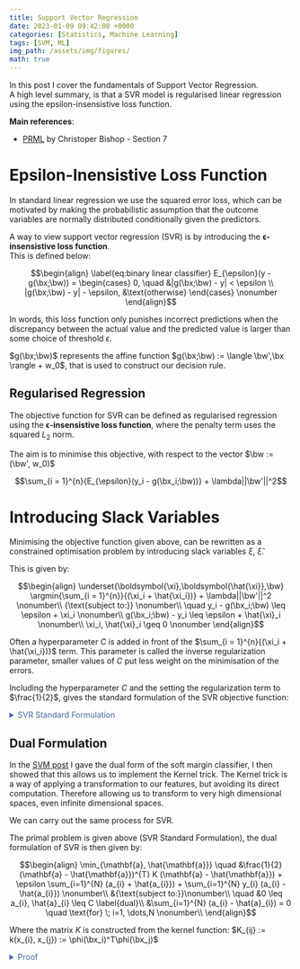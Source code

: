 ```yaml
---
title: Support Vector Regression
date: 2023-01-09 09:42:00 +0000
categories: [Statistics, Machine Learning]
tags: [SVM, ML]
img_path: /assets/img/figures/
math: true
---
```


In this post I cover the fundamentals of Support Vector Regression.  
A high level summary, is that a SVR model is regularised linear regression using the epsilon-insensistive loss function.

**Main references**:
  - [PRML](https://www.microsoft.com/en-us/research/uploads/prod/2006/01/Bishop-Pattern-Recognition-and-Machine-Learning-2006.pdf#page=360) by Christoper Bishop - Section 7


# Epsilon-Inensistive Loss Function

In standard linear regression we use the squared error loss, which can be motivated by making the probabilistic assumption that the outcome variables are normally distributed conditionally given the predictors.

A way to view support vector regression (SVR) is by introducing the $\boldsymbol{\epsilon}$**-insensistive loss function**.  
This is defined below:

$$\begin{align} \label{eq:binary linear classifier}
    E_{\epsilon}(y - g(\bx;\bw)) =
     \begin{cases}
       0, \quad &|g(\bx;\bw) - y| < \epsilon
       \\
       |g(\bx;\bw) - y| - \epsilon, &\text{otherwise}
     \end{cases} \nonumber
\end{align}$$

In words, this loss function only punishes incorrect predictions when the discrepancy between the actual value and the predicted value is larger than some choice of threshold $\epsilon$.

$g(\bx;\bw)$ represents the affine function $g(\bx;\bw) := \langle \bw',\bx \rangle + w_0$, that is used to construct our decision rule.


## Regularised Regression

The objective function for SVR can be defined as regularised regression using the $\boldsymbol{\epsilon}$**-insensistive loss function**, where the penalty term uses the squared $L_2$ norm.  
  
The aim is to minimise this objective, with respect to the vector $\bw := (\bw', w_0)$

$$\sum_{i = 1}^{n}{E_{\epsilon}(y_i - g(\bx_i;\bw))} + \lambda||\bw'||^2$$

# Introducing Slack Variables

Minimising the objective function given above, can be rewritten as a constrained optimisation problem by introducing slack variables $\xi$, $\hat{\xi}$.

This is given by:

$$\begin{align}
\underset{\boldsymbol{\xi},\boldsymbol{\hat{\xi}},\bw} \argmin{\sum_{i = 1}^{n}}{(\xi_i + \hat{\xi_i})} + \lambda||\bw'||^2  \nonumber\\
{\text{subject to:}} \nonumber\\
 \quad y_i - g(\bx_i;\bw) \leq \epsilon + \xi_i \nonumber\\
g(\bx_i;\bw) - y_i \leq \epsilon + \hat{\xi}_i \nonumber\\
\xi_i, \hat{\xi}_i \geq 0 \nonumber
\end{align}$$

Often a hyperparameter $C$ is added in front of the $\sum_{i = 1}^{n}{(\xi_i + \hat{\xi_i})}$ term. This parameter is called the inverse regularization parameter, smaller values of $C$ put less weight on the minimisation of the errors.

Including the hyperparameter $C$ and the setting the regularization term to $\frac{1}{2}$, gives the standard formulation of the SVR objective function:
<details>

  <summary markdown="span" style="color:#4863A0">SVR Standard Formulation</summary>
<div markdown="1">

$$\begin{align}
\min_{\boldsymbol{\xi},\hat{\boldsymbol{\xi}},\bw} \; C{\sum_{i = 1}^{n}}{(\xi_i + \hat{\xi_i})} + \frac{1}{2}||\bw'||^2 \nonumber\\
\text{s.t} \quad y_i - g(\bx_i;\bw) \leq \epsilon + \xi_i \label{eq:SVR formulation}\\
g(\bx_i;\bw) - y_i \leq \epsilon + \hat{\xi}_i \nonumber\\
\xi_i, \hat{\xi}_i \geq 0 \nonumber
\end{align}$$

</div>
</details>


## Dual Formulation

In the [SVM post](https://dylandijk.github.io/posts/svm/) I gave the dual form of the soft margin classifier, I then showed that this allows us to implement the Kernel trick. The Kernel trick is a way of applying a transformation to our features, but avoiding its direct computation. Therefore allowing us to transform to very high dimensional spaces, even infinite dimensional spaces.

We can carry out the same process for SVR.

The primal problem is given above (SVR Standard Formulation), the dual formulation of SVR is then given by:

$$\begin{align}
\min_{\mathbf{a}, \hat{\mathbf{a}}} \quad &\frac{1}{2} (\mathbf{a} - \hat{\mathbf{a}})^{T} K (\mathbf{a} - \hat{\mathbf{a}}) + \epsilon \sum_{i=1}^{N} (a_{i} + \hat{a_{i}}) + \sum_{i=1}^{N} y_{i} (a_{i} - \hat{a_{i}}) \nonumber\\
&{\text{subject to:}}\nonumber\\
\quad &0 \leq a_{i}, \hat{a}_{i} \leq C \label{dual}\\
&\sum_{i=1}^{N} (a_{i} - \hat{a}_{i}) = 0 \quad \text{for} \; i=1, \dots,N \nonumber\\
\end{align}$$

Where the matrix $K$ is constructed from the kernel function: $K_{ij} :=  k(x_{i}, x_{j}) := \phi(\bx_i)^T\phi(\bx_j)$



<details>

  <summary markdown="span" style="color:#4863A0">Proof</summary>
<div markdown="1">

The **primal problem** is given as:

$$\begin{align}
\min_{\boldsymbol{\xi},\hat{\boldsymbol{\xi}},\bw'} \; C{\sum_{i = 1}^{n}}{(\xi_i + \hat{\xi_i})} + \frac{1}{2}||\bw'||^2 \nonumber\\
\text{s.t} \quad y_i - g(\bx_i;\bw) \leq \epsilon + \xi_i \label{eq:SVR_a}\\
g(\bx_i;\bw) - y_i \leq \epsilon + \hat{\xi}_i \nonumber\\
\xi_i, \hat{\xi}_i \geq 0 \nonumber
\end{align}$$

This primal problem is a convex (quadratic) problem, hence we will have strong duality if Slater's condition holds. Slater's condition requires that there exists a set of feasible points such that the inequality constraints are strictly satisfied. In fact, there is a weaker condition that just requires existence of a feasible point, if all the inequality constraints are affine. 

Slater's condition holds for the primal problem, as for any choice of $\epsilon$ we can choose large enough values of $\xi_i$ and $\hat{\xi}_i$ such that the inequality constraints are satisfied for each point. Therefore, the optimal solution value of the primal objective will be equal to the dual optimal solution.

Introducing the Lagrange multipliers $a_i\geqslant0$, $a_i\geqslant0$, $\mu_i\geqslant0$, and $\hat{\mu}_i\geqslant0$, the Lagrangian for the primal \eqref{eq:SVR_a} is given by:

$$\begin{align}
&L(\boldsymbol{\xi}, \boldsymbol{\hat{\xi}}, \bw, \mathbf{a}, \mathbf{\hat{a}},   \boldsymbol{\mu},  \boldsymbol{\hat{\mu}}) := \label{lagrangian} \\
&C\sum^N_{i=1}(\xi_i+\hat{\xi_i})+
\frac{1}{2}||\bw'||^2-\sum^N_{i=1}(\mu_i\xi_i+\hat{\mu}_i\hat{\xi_i})
-\sum^N_{i=1}a_i(\epsilon+\xi_i + g(\bx_i;\bw) -y_i)
-\sum^N_{i=1}\hat{a}_i(\epsilon+\hat{\xi}_i +y_i -g(\bx_i;\bw)) \nonumber 
\end{align}$$

We now let the linear model take the form $g(\bx;\bw) = \langle \bw',\phi(\bx) \rangle + w_0$, where we have included a feature transform.  Now to find the minimum with respect to $(\boldsymbol{\xi}, \boldsymbol{\hat{\xi}}, \bw)$ for constant Lagrange multipliers, we set the derivatives of the Lagrangian with respect to $\bw := (\bw', w_0)$, $\xi_i$, and $\hat{\xi}_i$ to zero:
$$\begin{align}
&\frac{\partial L}{\partial \bw'}=0 \Rightarrow \bw'=\sum^N_{n=1}(a_i-\hat{a}_i)\phi(x_i) \\
&\frac{\partial L}{\partial w_0}=0 \Rightarrow \sum^N_{n=1}(a_i-\hat{a}_i) = 0 \\
&\frac{\partial L}{\partial \xi_i}=0 \Rightarrow a_i + \mu_i = C \label{xi}\\
&\frac{\partial L}{\partial \hat{\xi}_i}=0 \Rightarrow \hat{a}_i + \hat{\mu}_i = C  \label{xi_hat}
\end{align}$$


Using these equations and substituting into the Lagrangian \eqref{lagrangian},  we get that dual problem is given by maximising the equation below.

$$\begin{align}
\tilde{L}(\mathbf{a},\mathbf{\hat{a}})=-\frac{1}{2}\sum^N_{i=1}\sum^N_{j=1}(a_i-\hat{a}_i)(a_j-\hat{a}_j)k(\bx_i,\bx_j)-\epsilon\sum^N_{i=1}(a_i+\hat{a}_i)+\sum^N_{i=1}(a_i-\hat{a}_i)y_i \label{eq:dual}
\end{align}$$

Where $\quad k(\bx,\bx')=\phi(\bx)^T\phi(\bx')$

We have the constraints on the Lagrange multipliers that $a_i\geqslant0$, $a_i\geqslant0$, $\mu_i\geqslant0$, and $\hat{\mu}_i\geqslant0$. The Lagrange multipliers $\mu_i\geqslant0$, and $\hat{\mu}_i\geqslant0$ do not appear in the dual equation \eqref{eq:dual}, but from equations \eqref{xi}, \eqref{xi_hat}, we have the following constraints (box constraints):

$$\begin{align}
    0 \leqslant a_i \leqslant C \\
    0 \leqslant \hat{a}_i \leqslant C
\end{align}$$

</div>
</details>
